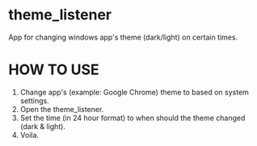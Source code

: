 # theme_listener
App for changing windows app's theme (dark/light) on certain times.

# HOW TO USE
1. Change app's (example: Google Chrome) theme to based on system settings.
2. Open the theme_listener.
3. Set the time (in 24 hour format) to when should the theme changed (dark & light).
4. Voila.
